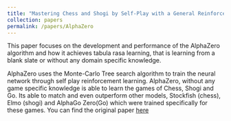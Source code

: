 ```yaml
---
title: "Mastering Chess and Shogi by Self-Play with a General Reinforcement Learning Algorithm "
collection: papers
permalink: /papers/AlphaZero
---
```


This paper focuses on the development and performance of the AlphaZero algorithm and how it achieves tabula rasa learning, that is learning from a blank slate or without any domain specific knowledge. 

AlphaZero uses the Monte-Carlo Tree search algorithm to train the neural network through self play reinforcement learning. AlphaZero, without any game specific knowledge is able to learn the games of Chess, Shogi and Go. Its able to match and even outperform other models, Stockfish (chess), Elmo (shogi) and AlphaGo Zero(Go) which were trained specifically for these games. 
You can find the original paper [here](https://arxiv.org/abs/1712.01815)
